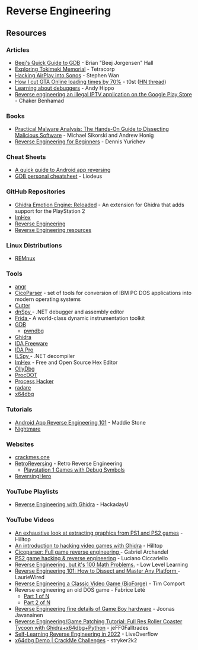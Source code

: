 # Reverse Engineering

## Resources

### Articles

* [Beej's Quick Guide to GDB](https://beej.us/guide/bggdb/) - Brian "Beej Jorgensen" Hall
* [Exploring Tokimeki Memorial](https://tetracorp.github.io/tokimeki-memorial/) - Tetracorp
* [Hacking AirPlay into Sonos](https://medium.com/@stephencwan/hacking-airplay-into-sonos-93a41a1fcfbb) - Stephen Wan
* [How I cut GTA Online loading times by 70%](https://nee.lv/2021/02/28/How-I-cut-GTA-Online-loading-times-by-70/) - t0st ([HN thread](https://news.ycombinator.com/item?id=26296339))
* [Learning about debuggers](https://werat.dev/blog/learning-about-debuggers/) - Andy Hippo
* [Reverse engineering an illegal IPTV application on the Google Play Store](https://github.com/benhamad/blog/blob/main/2024-04-12-dramalive.md) - Chaker Benhamad

### Books

* [Practical Malware Analysis: The Hands-On Guide to Dissecting Malicious Software](https://doc.lagout.org/security/Malware%20%26%20Forensics/Practical%20Malware%20Analysis.pdf) - Michael Sikorski and Andrew Honig
* [Reverse Engineering for Beginners](https://beginners.re/) - Dennis Yurichev

### Cheat Sheets

* [A quick guide to Android app reversing](http://pages.cpsc.ucalgary.ca/\~joel.reardon/mobile/smali-cheat.pdf)
* [GDB personal cheatsheet](https://liodeus.github.io/2020/11/13/GDB.html) - Liodeus

### GitHub Repositories

* [Ghidra Emotion Engine: Reloaded](https://github.com/chaoticgd/ghidra-emotionengine-reloaded) - An extension for Ghidra that adds support for the PlayStation 2
* [ImHex](https://github.com/WerWolv/ImHex)
* [Reverse Engineering](https://github.com/mytechnotalent/Reverse-Engineering)
* [Reverse Engineering resources](https://github.com/wtsxDev/reverse-engineering)

### Linux Distributions

* [REMnux](https://remnux.org/)

### Tools

* [angr](https://angr.io/)
* [CicoParser](https://github.com/gabonator/Education/tree/master/2021/CicoParser) - set of tools for conversion of IBM PC DOS applications into modern operating systems
* [Cutter](https://cutter.re/)
* [dnSpy ](https://github.com/dnSpy/dnSpy)- .NET debugger and assembly editor
* [Frida ](https://frida.re/)- A world-class dynamic instrumentation toolkit
* [GDB](https://www.sourceware.org/gdb/)
  * [pwndbg](https://github.com/pwndbg/pwndbg)
* [Ghidra](https://ghidra-sre.org/)
* [IDA Freeware](https://hex-rays.com/ida-free/)
* [IDA Pro](https://hex-rays.com/ida-pro/)
* [ILSpy ](https://github.com/icsharpcode/ILSpy)- .NET decompiler
* [ImHex](https://imhex.werwolv.net/) - Free and Open Source Hex Editor
* [OllyDbg](https://www.ollydbg.de/)
* [ProcDOT](https://www.procdot.com/index.htm)
* [Process Hacker](https://processhacker.sourceforge.io/)
* [radare](https://rada.re/n/)
* [x64dbg](https://x64dbg.com/)

### Tutorials

* [Android App Reverse Engineering 101](https://www.ragingrock.com/AndroidAppRE/) - Maddie Stone
* [Nightmare](https://guyinatuxedo.github.io/)

### Websites

* [crackmes.one](https://crackmes.one/)
* [RetroReversing](https://www.retroreversing.com/) - Retro Reverse Engineering
  * [Playstation 1 Games with Debug Symbols](https://www.retroreversing.com/ps1-debug-symbols)
* [ReversingHero](https://www.reversinghero.com/)

### YouTube Playlists

* [Reverse Engineering with Ghidra](https://www.youtube.com/playlist?list=PL\_tws4AXg7auglkFo6ZRoWGXnWL0FHAEi) - HackadayU

### YouTube Videos

* [An exhaustive look at extracting graphics from PS1 and PS2 games](https://www.youtube.com/watch?v=lePKUCYakqM) - Hilltop
* [An introduction to hacking video games with Ghidra](https://www.youtube.com/watch?v=qCEZC3cPc1s) - Hilltop
* [Cicoparser: Full game reverse engineering ](https://www.youtube.com/watch?v=4fAeUx8A-OE)- Gabriel Archandel
* [PS2 game hacking & reverse engineering](https://www.youtube.com/watch?v=gG5N53aNikk) - Luciano Ciccariello
* [Reverse Engineering, but it's 100 Math Problems.](https://www.youtube.com/watch?v=VLd9GZg8ALs) - Low Level Learning
* [Reverse Engineering 101: How to Dissect and Master Any Platform ](https://www.youtube.com/watch?v=RnL5HQfq4Ik)- LaurieWired
* [Reverse Engineering a Classic Video Game (BioForge)](https://www.youtube.com/watch?v=fKb\_0BfKtsA) - Tim Comport
* Reverse engineering an old DOS game - Fabrice Lété
  * [Part 1 of N](https://www.youtube.com/watch?v=KdIpuCznir4)
  * [Part 2 of N](https://www.youtube.com/watch?v=OPTcCnUj\_5A)
* [Reverse Engineering fine details of Game Boy hardware](https://www.youtube.com/watch?v=GBYwjch6oEE) - Joonas Javanainen
* [Reverse Engineering/Game Patching Tutorial: Full Res Roller Coaster Tycoon with Ghidra+x64dbg+Python](https://www.youtube.com/watch?v=cwBoUuy4nGc) - jeFF0Falltrades
* [Self-Learning Reverse Engineering in 2022](https://www.youtube.com/watch?v=gPsYkV7-yJk) - LiveOverflow
* [x64dbg Demo | CrackMe Challenges](https://www.youtube.com/watch?v=fBPj5yEJgck) - stryker2k2

###
